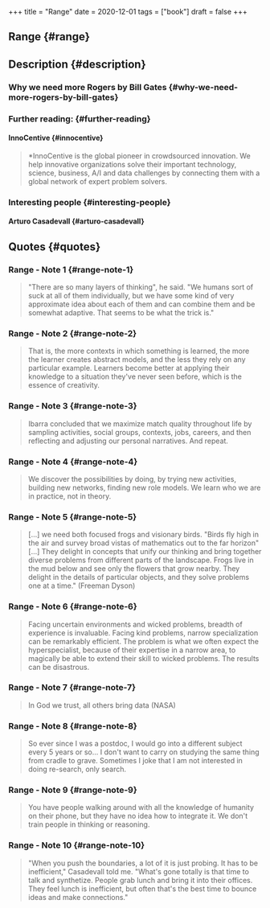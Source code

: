 +++
title = "Range"
date = 2020-12-01
tags = ["book"]
draft = false
+++

## Range {#range}


## Description {#description}


### Why we need more Rogers by Bill Gates {#why-we-need-more-rogers-by-bill-gates}


### Further reading: {#further-reading}


#### InnoCentive {#innocentive}

> \*InnoCentive is the global pioneer in crowdsourced innovation. We help innovative organizations solve their important technology, science, business, A/I and data challenges by connecting them with a global network of expert problem solvers.


### Interesting people {#interesting-people}


#### Arturo Casadevall {#arturo-casadevall}


## Quotes {#quotes}


### Range - Note 1 {#range-note-1}

> "There are so many layers of thinking", he said. "We humans sort of suck at all of them individually, but we have some kind of very approximate idea about each of them and can combine them and be somewhat adaptive. That seems to be what the trick is."


### Range - Note 2 {#range-note-2}

> That is, the more contexts in which something is learned, the more the learner creates abstract models, and the less they rely on any particular example. Learners become better at applying their knowledge to a situation they've never seen before, which is the essence of creativity.


### Range - Note 3 {#range-note-3}

> Ibarra concluded that we maximize match quality throughout life by sampling activities, social groups, contexts, jobs, careers, and then reflecting and adjusting our personal narratives. And repeat.


### Range - Note 4 {#range-note-4}

> We discover the possibilities by doing, by trying new activities, building new networks, finding new role models. We learn who we are in practice, not in theory.


### Range - Note 5 {#range-note-5}

> [...] we need both focused frogs and visionary birds. "Birds fly high in the air and survey broad vistas of mathematics out to the far horizon" [...] They delight in concepts that unify our thinking and bring together diverse problems from different parts of the landscape. Frogs live in the mud below and see only the flowers that grow nearby. They delight in the details of particular objects, and they solve problems one at a time." (Freeman Dyson)


### Range - Note 6 {#range-note-6}

> Facing uncertain environments and wicked problems, breadth of experience is invaluable. Facing kind problems, narrow specialization can be remarkably efficient. The problem is what we often expect the hyperspecialist, because of their expertise in a narrow area, to magically be able to extend their skill to wicked problems. The results can be disastrous.


### Range - Note 7 {#range-note-7}

> In God we trust, all others bring data (NASA)


### Range - Note 8 {#range-note-8}

> So ever since I was a postdoc, I would go into a different subject every 5 years or so... I don't want to carry on studying the same thing from cradle to grave. Sometimes I joke that I am not interested in doing re-search, only search.


### Range - Note 9 {#range-note-9}

> You have people walking around with all the knowledge of humanity on their phone, but they have no idea how to integrate it. We don't train people in thinking or reasoning.


### Range - Note 10 {#range-note-10}

> "When you push the boundaries, a lot of it is just probing. It has to be inefficient," Casadevall told me. "What's gone totally is that time to talk and synthetize. People grab lunch and bring it into their offices. They feel lunch is inefficient, but often that's the best time to bounce ideas and make connections."